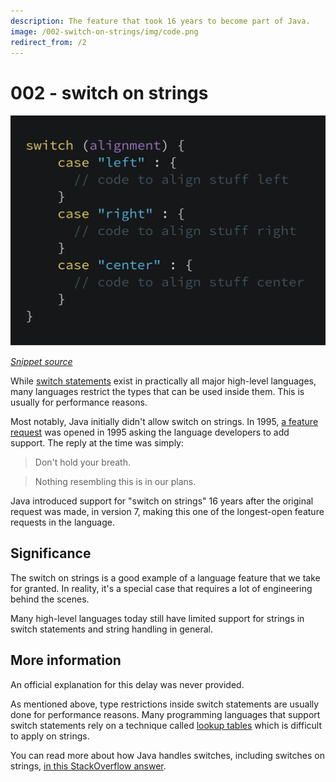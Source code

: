 ```yaml
---
description: The feature that took 16 years to become part of Java.
image: /002-switch-on-strings/img/code.png
redirect_from: /2
---
```


# 002 - switch on strings

<picture>
  <source srcset="img/code.webp" type="image/webp">
  <source srcset="img/code.png" type="image/png">
  <img src="img/code.png" alt="Code snippet of switch on strings in Java">
</picture>

[*Snippet source*](https://bugs.java.com/bugdatabase/view_bug.do?bug_id=1223179)

While [switch statements](https://en.wikipedia.org/wiki/Switch_statement) exist
in practically all major high-level languages, many languages restrict the types
that can be used inside them. This is usually for performance reasons.

Most notably, Java initially didn't allow switch on strings. In 1995, [a feature request](https://bugs.java.com/bugdatabase/view_bug.do?bug_id=1223179)
was opened in 1995 asking the language developers to add support. The reply at
the time was simply:

> Don't hold your breath.

> Nothing resembling this is in our plans.

Java introduced support for "switch on strings" 16 years after the original
request was made, in version 7, making this one of the longest-open feature
requests in the language.

## Significance

The switch on strings is a good example of a language feature that we take for
granted. In reality, it's a special case that requires a lot of engineering
behind the scenes.

Many high-level languages today still have limited support for strings in
switch statements and string handling in general.

## More information

An official explanation for this delay was never provided.

As mentioned above, type restrictions inside switch statements are usually done
for performance reasons. Many programming languages that support switch
statements rely on a technique called [lookup tables](https://en.wikipedia.org/wiki/Lookup_table)
which is difficult to apply on strings.

You can read more about how Java handles switches, including switches on
strings, [in this StackOverflow answer](https://stackoverflow.com/a/338230/2676845).
